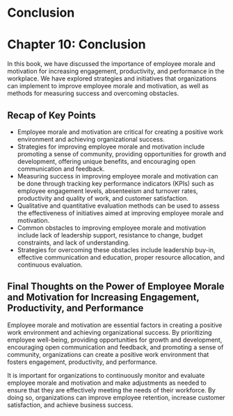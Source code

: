 # Conclusion

Chapter 10: Conclusion
======================

In this book, we have discussed the importance of employee morale and motivation for increasing engagement, productivity, and performance in the workplace. We have explored strategies and initiatives that organizations can implement to improve employee morale and motivation, as well as methods for measuring success and overcoming obstacles.

Recap of Key Points
-------------------

* Employee morale and motivation are critical for creating a positive work environment and achieving organizational success.
* Strategies for improving employee morale and motivation include promoting a sense of community, providing opportunities for growth and development, offering unique benefits, and encouraging open communication and feedback.
* Measuring success in improving employee morale and motivation can be done through tracking key performance indicators (KPIs) such as employee engagement levels, absenteeism and turnover rates, productivity and quality of work, and customer satisfaction.
* Qualitative and quantitative evaluation methods can be used to assess the effectiveness of initiatives aimed at improving employee morale and motivation.
* Common obstacles to improving employee morale and motivation include lack of leadership support, resistance to change, budget constraints, and lack of understanding.
* Strategies for overcoming these obstacles include leadership buy-in, effective communication and education, proper resource allocation, and continuous evaluation.

Final Thoughts on the Power of Employee Morale and Motivation for Increasing Engagement, Productivity, and Performance
----------------------------------------------------------------------------------------------------------------------

Employee morale and motivation are essential factors in creating a positive work environment and achieving organizational success. By prioritizing employee well-being, providing opportunities for growth and development, encouraging open communication and feedback, and promoting a sense of community, organizations can create a positive work environment that fosters engagement, productivity, and performance.

It is important for organizations to continuously monitor and evaluate employee morale and motivation and make adjustments as needed to ensure that they are effectively meeting the needs of their workforce. By doing so, organizations can improve employee retention, increase customer satisfaction, and achieve business success.